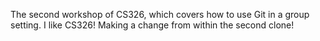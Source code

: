 

The second workshop of CS326, which covers how to use Git in a group setting.
I like CS326!
Making a change from within the second clone!
